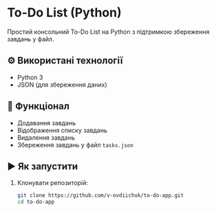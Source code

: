 # To-Do List (Python)

Простий консольний To-Do List на Python з підтримкою збереження завдань у файл.

## ⚙️ Використані технології
- Python 3
- JSON (для збереження даних)

## 🚀 Функціонал
- Додавання завдань
- Відображення списку завдань
- Видалення завдань
- Збереження завдань у файл `tasks.json`

## ▶️ Як запустити
1. Клонувати репозиторій:
   ```bash
   git clone https://github.com/v-ovdiichuk/to-do-app.git
   cd to-do-app

